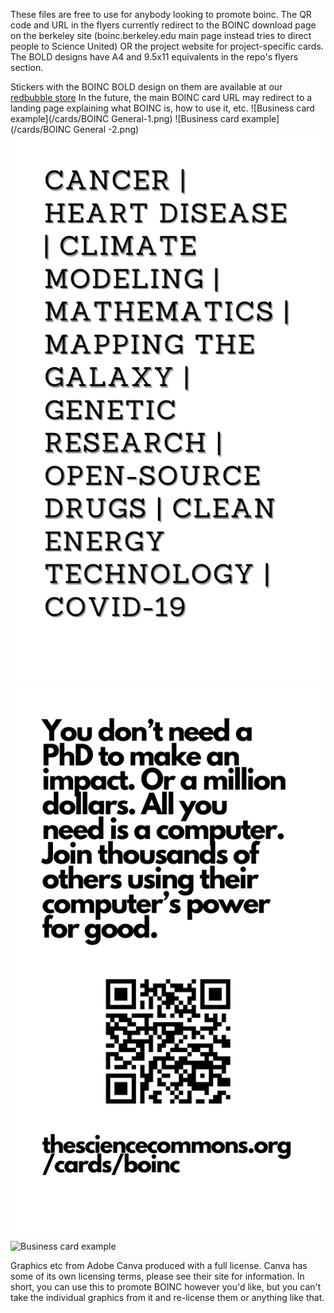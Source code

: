 These files are free to use for anybody looking to promote boinc. The QR code and URL in the flyers currently redirect to the BOINC download page on the berkeley site (boinc.berkeley.edu main page instead tries to direct people to Science United) OR the project website for project-specific cards. The BOLD designs have A4 and 9.5x11 equivalents in the repo's flyers section.

Stickers with the BOINC BOLD design on them are available at our [redbubble store](https://www.redbubble.com/shop/ap/152119682)
In the future, the main BOINC card URL may redirect to a landing page explaining what BOINC is, how to use it, etc. 
![Business card example](/cards/BOINC General-1.png)
![Business card example](/cards/BOINC General -2.png)
![Business card example](/cards/BOINC-BOLD-1.png)
![Business card example](/cards/BOINC-BOLD-2.png)
![Business card example](/cards/BOINC-BOLD_2-1.png)

Graphics etc from Adobe Canva produced with a full license. Canva has some of its own licensing terms, please see their site for information. In short, you can use this to promote BOINC however you'd like, but you can't take the individual graphics from it and re-license them or anything like that.
